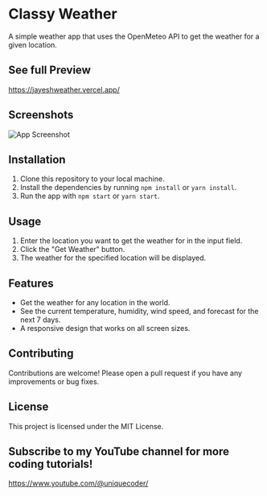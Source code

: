 # Classy Weather

A simple weather app that uses the OpenMeteo API to get the weather for a given location.

## See full Preview

https://jayeshweather.vercel.app/

## Screenshots

![App Screenshot](https://iili.io/HD9U7mF.md.jpg)



## Installation

1. Clone this repository to your local machine.
2. Install the dependencies by running `npm install` or `yarn install`.
3. Run the app with `npm start` or `yarn start`.

## Usage

1. Enter the location you want to get the weather for in the input field.
2. Click the "Get Weather" button.
3. The weather for the specified location will be displayed.

## Features

- Get the weather for any location in the world.
- See the current temperature, humidity, wind speed, and forecast for the next 7 days.
- A responsive design that works on all screen sizes.

## Contributing

Contributions are welcome! Please open a pull request if you have any improvements or bug fixes.

## License

This project is licensed under the MIT License.

## Subscribe to my YouTube channel for more coding tutorials!

https://www.youtube.com/@uniquecoder/




